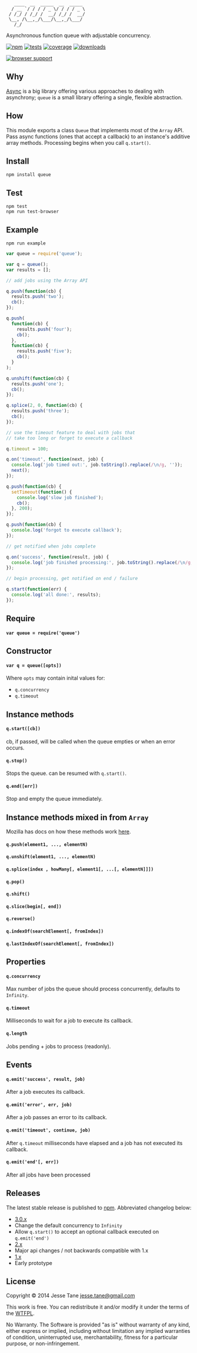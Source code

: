 ```
   ____  __  _____  __  _____ 
  / __ `/ / / / _ \/ / / / _ \
 / /_/ / /_/ /  __/ /_/ /  __/
 \__, /\__,_/\___/\__,_/\___/ 
   /_/                        
```
Asynchronous function queue with adjustable concurrency.

[![npm](http://img.shields.io/npm/v/queue.svg?style=flat)](http://www.npmjs.org/queue)
[![tests](https://img.shields.io/travis/jessetane/queue.svg?style=flat)](https://travis-ci.org/jessetane/queue)
[![coverage](https://img.shields.io/coveralls/jessetane/queue.svg?style=flat)](https://coveralls.io/r/jessetane/queue)
[![downloads](https://img.shields.io/npm/dm/queue.svg?style=flat)](https://www.npmjs.org/queue)

[![browser support](http://ci.testling.com/jessetane/queue.png)](http://ci.testling.com/jessetane/queue)

## Why
[Async](https://github.com/caolan/async) is a big library offering various approaches to dealing with asynchrony; `queue` is a small library offering a single, flexible abstraction.

## How
This module exports a class `Queue` that implements most of the `Array` API. Pass async functions (ones that accept a callback) to an instance's additive array methods. Processing begins when you call `q.start()`.

## Install
`npm install queue`  

## Test
`npm test`  
`npm run test-browser`

## Example
`npm run example`
``` javascript
var queue = require('queue');

var q = queue();
var results = [];

// add jobs using the Array API

q.push(function(cb) {
  results.push('two');
  cb();
});

q.push(
  function(cb) {
    results.push('four');
    cb();
  },
  function(cb) {
    results.push('five');
    cb();
  }
);

q.unshift(function(cb) {
  results.push('one');
  cb();
});

q.splice(2, 0, function(cb) {
  results.push('three');
  cb();
});

// use the timeout feature to deal with jobs that 
// take too long or forget to execute a callback

q.timeout = 100;

q.on('timeout', function(next, job) {
  console.log('job timed out:', job.toString().replace(/\n/g, ''));
  next();
});

q.push(function(cb) {
  setTimeout(function() {
    console.log('slow job finished');
    cb();
  }, 200);
});

q.push(function(cb) {
  console.log('forgot to execute callback');
});

// get notified when jobs complete

q.on('success', function(result, job) {
  console.log('job finished processing:', job.toString().replace(/\n/g, ''));
});

// begin processing, get notified on end / failure

q.start(function(err) {
  console.log('all done:', results);
});
```

## Require
#### `var queue = require('queue')`

## Constructor
#### `var q = queue([opts])`
Where `opts` may contain inital values for:
* `q.concurrency`
* `q.timeout`

## Instance methods
#### `q.start([cb])`
cb, if passed, will be called when the queue empties or when an error occurs.

#### `q.stop()`
Stops the queue. can be resumed with `q.start()`.

#### `q.end([err])`
Stop and empty the queue immediately.

## Instance methods mixed in from `Array`
Mozilla has docs on how these methods work [here](https://developer.mozilla.org/en-US/docs/Web/JavaScript/Reference/Global_Objects/Array).
#### `q.push(element1, ..., elementN)`  
#### `q.unshift(element1, ..., elementN)`  
#### `q.splice(index , howMany[, element1[, ...[, elementN]]])`  
#### `q.pop()`  
#### `q.shift()`  
#### `q.slice(begin[, end])`  
#### `q.reverse()`  
#### `q.indexOf(searchElement[, fromIndex])`  
#### `q.lastIndexOf(searchElement[, fromIndex])`  

## Properties
#### `q.concurrency`
Max number of jobs the queue should process concurrently, defaults to `Infinity`.

#### `q.timeout`
Milliseconds to wait for a job to execute its callback.

#### `q.length`
Jobs pending + jobs to process (readonly).

## Events

#### `q.emit('success', result, job)`
After a job executes its callback.

#### `q.emit('error', err, job)`
After a job passes an error to its callback.

#### `q.emit('timeout', continue, job)`
After `q.timeout` milliseconds have elapsed and a job has not executed its callback.

#### `q.emit('end'[, err])`
After all jobs have been processed

## Releases
The latest stable release is published to [npm](http://npmjs.org/queue). Abbreviated changelog below:
* [3.0.x](https://github.com/jessetane/queue/archive/3.0.6.tar.gz)
 * Change the default concurrency to `Infinity`
 * Allow `q.start()` to accept an optional callback executed on `q.emit('end')`
* [2.x](https://github.com/jessetane/queue/archive/2.2.0.tar.gz)
 * Major api changes / not backwards compatible with 1.x
* [1.x](https://github.com/jessetane/queue/archive/1.0.2.tar.gz)
 * Early prototype

## License
Copyright © 2014 Jesse Tane <jesse.tane@gmail.com>

This work is free. You can redistribute it and/or modify it under the
terms of the [WTFPL](http://www.wtfpl.net/txt/copying).

No Warranty. The Software is provided "as is" without warranty of any kind, either express or implied, including without limitation any implied warranties of condition, uninterrupted use, merchantability, fitness for a particular purpose, or non-infringement.
